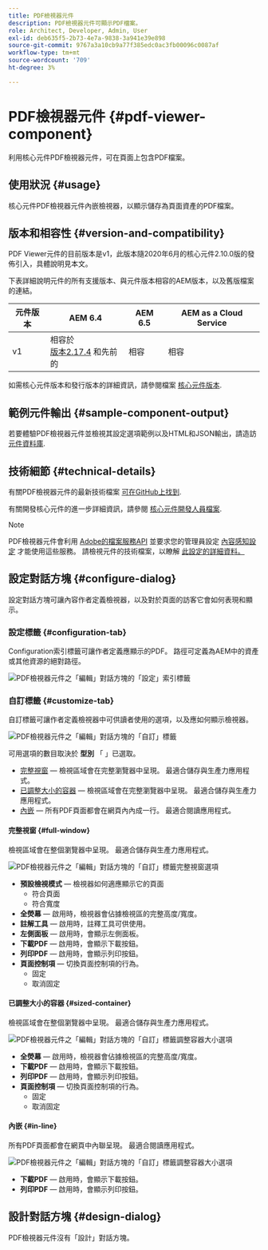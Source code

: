 ```yaml
---
title: PDF檢視器元件
description: PDF檢視器元件可顯示PDF檔案。
role: Architect, Developer, Admin, User
exl-id: deb635f5-2b73-4e7a-9838-3a941e39e898
source-git-commit: 9767a3a10cb9a77f385edc0ac3fb00096c0087af
workflow-type: tm+mt
source-wordcount: '709'
ht-degree: 3%

---
```


# PDF檢視器元件 {#pdf-viewer-component}

利用核心元件PDF檢視器元件，可在頁面上包含PDF檔案。

## 使用狀況 {#usage}

核心元件PDF檢視器元件內嵌檢視器，以顯示儲存為頁面資產的PDF檔案。

## 版本和相容性 {#version-and-compatibility}

PDF Viewer元件的目前版本是v1，此版本隨2020年6月的核心元件2.10.0版的發佈引入，具體說明見本文。

下表詳細說明元件的所有支援版本、與元件版本相容的AEM版本，以及舊版檔案的連結。

| 元件版本 | AEM 6.4 | AEM 6.5 | AEM as a Cloud Service  |
|--- |--- |---|---|
| v1 | 相容於<br>[版本2.17.4](/help/versions.md) 和先前的 | 相容 | 相容 |

如需核心元件版本和發行版本的詳細資訊，請參閱檔案 [核心元件版本](/help/versions.md).

## 範例元件輸出 {#sample-component-output}

若要體驗PDF檢視器元件並檢視其設定選項範例以及HTML和JSON輸出，請造訪 [元件資料庫](https://adobe.com/go/aem_cmp_library_pdfviewer).

## 技術細節 {#technical-details}

有關PDF檢視器元件的最新技術檔案 [可在GitHub上找到](https://adobe.com/go/aem_cmp_tech_pdfviewer_v1).

有關開發核心元件的進一步詳細資訊，請參閱 [核心元件開發人員檔案](/help/developing/overview.md).

>[!NOTE]
>
>PDF檢視器元件會利用 [Adobe的檔案服務API](https://www.adobe.io/apis/documentcloud/dcsdk.html) 並要求您的管理員設定 [內容感知設定](/help/developing/context-aware-configs.md) 才能使用這些服務。 請檢視元件的技術檔案，以瞭解 [此設定的詳細資料。](https://github.com/adobe/aem-core-wcm-components/tree/master/content/src/content/jcr_root/apps/core/wcm/components/pdfviewer/v1/pdfviewer#context-aware-config)

## 設定對話方塊 {#configure-dialog}

設定對話方塊可讓內容作者定義檢視器，以及對於頁面的訪客它會如何表現和顯示。

### 設定標籤 {#configuration-tab}

Configuration索引標籤可讓作者定義應顯示的PDF。 路徑可定義為AEM中的資產或其他資源的絕對路徑。

![PDF檢視器元件之「編輯」對話方塊的「設定」索引標籤](/help/assets/pdf-viewer-edit-configuration.png)

### 自訂標籤 {#customize-tab}

自訂標籤可讓作者定義檢視器中可供讀者使用的選項，以及應如何顯示檢視器。

![PDF檢視器元件之「編輯」對話方塊的「自訂」標籤](/help/assets/pdf-viewer-edit-customize.png)

可用選項的數目取決於 **型別** 「 」已選取。

* [完整視窗](#full-window)  — 檢視區域會在完整瀏覽器中呈現。 最適合儲存與生產力應用程式。
* [已調整大小的容器](#sized-container)  — 檢視區域會在完整瀏覽器中呈現。 最適合儲存與生產力應用程式。
* [內嵌](#in-line)  — 所有PDF頁面都會在網頁內內成一行。 最適合閱讀應用程式。

#### 完整視窗 {#full-window}

檢視區域會在整個瀏覽器中呈現。 最適合儲存與生產力應用程式。

![PDF檢視器元件之「編輯」對話方塊的「自訂」標籤完整視窗選項](/help/assets/pdf-viewer-edit-customize-full.png)

* **預設檢視模式**  — 檢視器如何適應顯示它的頁面
   * 符合頁面
   * 符合寬度
* **全熒幕**  — 啟用時，檢視器會佔據檢視區的完整高度/寬度。
* **註解工具**  — 啟用時，註釋工具可供使用。
* **左側面板**  — 啟用時，會顯示左側面板。
* **下載PDF**  — 啟用時，會顯示下載按鈕。
* **列印PDF**  — 啟用時，會顯示列印按鈕。
* **頁面控制項**  — 切換頁面控制項的行為。
   * 固定
   * 取消固定

#### 已調整大小的容器 {#sized-container}

檢視區域會在整個瀏覽器中呈現。 最適合儲存與生產力應用程式。

![PDF檢視器元件之「編輯」對話方塊的「自訂」標籤調整容器大小選項](/help/assets/pdf-viewer-edit-customize-sized-container.png)

* **全熒幕**  — 啟用時，檢視器會佔據檢視區的完整高度/寬度。
* **下載PDF**  — 啟用時，會顯示下載按鈕。
* **列印PDF**  — 啟用時，會顯示列印按鈕。
* **頁面控制項**  — 切換頁面控制項的行為。
   * 固定
   * 取消固定

#### 內嵌 {#in-line}

所有PDF頁面都會在網頁中內聯呈現。 最適合閱讀應用程式。

![PDF檢視器元件之「編輯」對話方塊的「自訂」標籤調整容器大小選項](/help/assets/pdf-viewer-edit-customize-inline.png)

* **下載PDF**  — 啟用時，會顯示下載按鈕。
* **列印PDF**  — 啟用時，會顯示列印按鈕。

## 設計對話方塊 {#design-dialog}

PDF檢視器元件沒有「設計」對話方塊。
